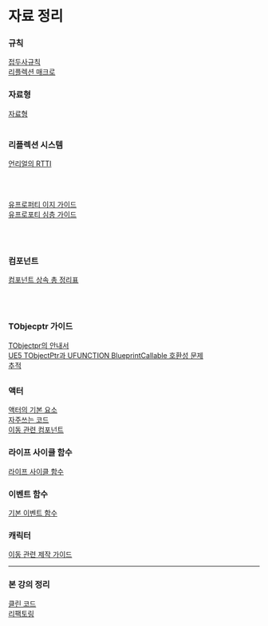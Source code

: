 # 자료 정리

### 규칙
[접두사규칙](https://github.com/seowooyoung119/UnrealCPP/blob/main/%EC%A0%91%EB%91%90%EC%82%AC%20%EA%B7%9C%EC%B9%99.md)<br>
[리플렉션 매크로](https://github.com/seowooyoung119/UnrealCPP/blob/main/%EB%A6%AC%ED%94%8C%EB%A0%89%EC%85%98%20%EB%A7%A4%ED%81%AC%EB%A1%9C.md)<br>

### 자료형
[자료형](https://github.com/seowooyoung119/UnrealCPP/blob/main/%EC%96%B8%EB%A6%AC%EC%96%BC%20%EC%97%94%EC%A7%84%20%EC%9E%90%EB%A3%8C%ED%98%95%20%EA%B0%80%EC%9D%B4%EB%93%9C.md)<br><br>

### 리플렉션 시스템
[언리얼의 RTTI](https://seowooyoung119.github.io/URTTI/)<br>

<br>
<br>

[유프로퍼티 이지 가이드](https://github.com/seowooyoung119/UnrealCPP/blob/main/UPROPERTY()%20%EC%9D%B4%EC%A7%80%20%EA%B0%80%EC%9D%B4%EB%93%9C.md) <br>
[유프로포티 심층 가이드](https://github.com/seowooyoung119/UnrealCPP/blob/main/%EC%96%B8%EB%A6%AC%EC%96%BC%20%EC%98%A4%EB%B8%8C%EC%A0%9D%ED%8A%B8%20%ED%81%B4%EB%9E%98%EC%8A%A4%20%EC%86%8D%EC%84%B1%20%EA%B4%80%EB%A6%AC:%20UPROPERTY()%EC%9D%98%20%EA%B8%B0%EB%8A%A5,%20%EB%9F%B0%ED%83%80%EC%9E%84%20%EC%8B%9C%EC%8A%A4%ED%85%9C%20%ED%86%B5%ED%95%A9%20%EB%B0%8F%20%EC%84%B1%EB%8A%A5%20%EC%98%81%ED%96%A5%20%EB%B6%84%EC%84%9D,.md) <br>

<br><br>

### 컴포넌트
[컴포넌트 상속 총 정리표](https://seowooyoung119.github.io/Component-Tree/) <br>


<br><br>
### TObjecptr 가이드
[TObjectpr의 안내서 ](https://github.com/seowooyoung119/UnrealCPP/blob/main/ObjectPtr%20%EA%B0%80%EC%9D%B4%EB%93%9C.md)<br>
[UE5 TObjectPtr과 UFUNCTION BlueprintCallable 호환성 문제](https://github.com/seowooyoung119/UnrealCPP/blob/main/UE5%20TObjectPtr%EA%B3%BC%20UFUNCTION%20BlueprintCallable%20%ED%98%B8%ED%99%98%EC%84%B1%20%EB%AC%B8%EC%A0%9C.md)<br>
[추적](https://github.com/seowooyoung119/UnrealCPP/blob/main/TObjectptr%EC%B6%94%EC%A0%81.html)
<br>

## 
### 액터
[액터의 기본 요소](https://github.com/seowooyoung119/UnrealCPP/blob/main/%EC%95%A1%ED%84%B0%EC%9D%98%20%EA%B8%B0%EB%B3%B8%20%EC%9A%94%EC%86%8C.md)<br>
[자주쓰는 코드](https://github.com/seowooyoung119/UnrealCPP/blob/main/%EC%9E%90%EC%A3%BC%EC%93%B0%EB%8A%94%20%EC%BD%94%EB%93%9C.md) <br>
[이동 관련 컴포넌트](https://github.com/seowooyoung119/UnrealCPP/blob/main/%EC%9D%B4%EB%8F%99%20%EA%B4%80%EB%A0%A8%20%EC%BB%B4%ED%8F%AC%EB%84%8C%ED%8A%B8.md) 

### 라이프 사이클 함수
[라이프 사이클 함수](https://github.com/seowooyoung119/UnrealCPP/blob/main/%EA%B8%B0%EB%B3%B8%EC%A0%81%EC%9D%B8%20%EB%9D%BC%EC%9D%B4%ED%94%8C%20%EC%82%AC%EC%9D%B4%ED%81%B4%20%ED%95%A8%EC%88%98.md)<br>

### 이벤트 함수
[기본 이벤트 함수](https://github.com/seowooyoung119/UnrealCPP/blob/main/%EA%B8%B0%EB%B3%B8%20%EC%9D%B4%EB%B2%A4%ED%8A%B8%20%ED%95%A8%EC%88%98.md) <br>

### 캐릭터
[이동 관련 제작 가이드](https://github.com/seowooyoung119/UnrealCPP/blob/main/%EC%BA%90%EB%A6%AD%ED%84%B0%20%EC%9D%B4%EB%8F%99%20%EC%A0%9C%EC%9E%91%20%EA%B0%80%EC%9D%B4%EB%93%9C.md)  <br>


---
### 본 강의 정리

[클린 코드](https://github.com/seowooyoung119/UnrealCPP/blob/main/%ED%81%B4%EB%A6%B0%20%EC%BD%94%EB%93%9C.md) <br>
[리팩토링](https://github.com/seowooyoung119/UnrealCPP/blob/main/%EB%A6%AC%ED%8C%A9%ED%86%A0%EB%A7%81.md) <br>

